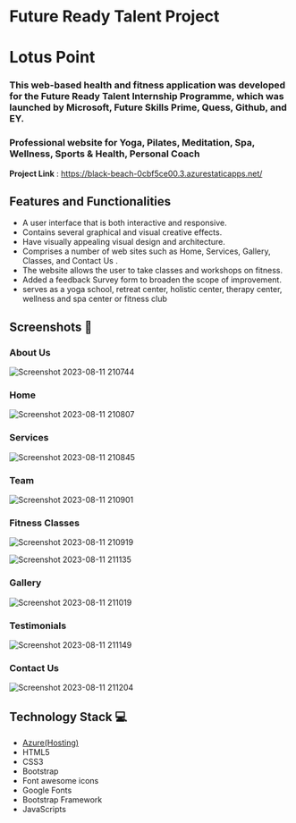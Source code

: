 # Future Ready Talent Project


# Lotus Point
### This web-based health and fitness application was developed for the Future Ready Talent Internship Programme, which was launched by Microsoft, Future Skills Prime, Quess, Github, and EY.

### Professional website for Yoga, Pilates, Meditation, Spa, Wellness, Sports & Health, Personal Coach

**Project Link** : https://black-beach-0cbf5ce00.3.azurestaticapps.net/


## Features and Functionalities  
- A user interface that is both interactive and responsive.
- Contains several graphical and visual creative effects.
- Have visually appealing visual design and architecture.
- Comprises a number of web sites such as Home, Services, Gallery, Classes, and Contact Us .
- The website allows the user to take classes and workshops on fitness.
- Added a feedback Survey form to broaden the scope of improvement.
- serves as a yoga school, retreat center, holistic center, therapy center, wellness and spa center or fitness club

## Screenshots 📸
### About Us
![Screenshot 2023-08-11 210744](https://github.com/HarithaBangaru/project23/assets/113615474/1a2f09cd-ae8a-4a11-a08e-7e668febb30c)

### Home
![Screenshot 2023-08-11 210807](https://github.com/HarithaBangaru/project23/assets/113615474/628eee11-26c7-477d-b759-938c02024cf3)


### Services
![Screenshot 2023-08-11 210845](https://github.com/HarithaBangaru/project23/assets/113615474/1ea4a82d-6e86-4d03-aeec-b781f1220825)


### Team
![Screenshot 2023-08-11 210901](https://github.com/HarithaBangaru/project23/assets/113615474/a8882fcf-1b76-4610-b6bf-34c28e4fef7f)

### Fitness Classes 
![Screenshot 2023-08-11 210919](https://github.com/HarithaBangaru/project23/assets/113615474/30c29c3b-b536-4c7b-94b4-4093b731239b)

![Screenshot 2023-08-11 211135](https://github.com/HarithaBangaru/project23/assets/113615474/ced72e77-fcfd-4295-8145-da0dc51b8db6)

### Gallery
 
 ![Screenshot 2023-08-11 211019](https://github.com/HarithaBangaru/project23/assets/113615474/ebfd7e77-f861-4862-b45d-4559adefcb4c)

### Testimonials

![Screenshot 2023-08-11 211149](https://github.com/HarithaBangaru/project23/assets/113615474/32f74dc4-340b-454f-bc72-36753c1d165c)

### Contact Us 
![Screenshot 2023-08-11 211204](https://github.com/HarithaBangaru/project23/assets/113615474/b2c78133-e84a-44f6-89c0-b7245cf03f49)

## Technology Stack 💻
- [Azure(Hosting)](https://azure.microsoft.com/en-in/features/azure-portal/)
- HTML5
- CSS3
- Bootstrap
- Font awesome icons
- Google Fonts
- Bootstrap Framework
- JavaScripts
